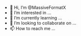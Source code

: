 - 👋 Hi, I’m @MassiveFormatX
- 👀 I’m interested in ...
- 🌱 I’m currently learning ...
- 💞️ I’m looking to collaborate on ...
- 📫 How to reach me ...

<!---
MassiveFormatX/MassiveFormatX is a ✨ special ✨ repository because its `README.md` (this file) appears on your GitHub profile.
You can click the Preview link to take a look at your changes.
--->
